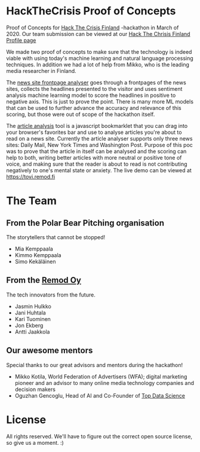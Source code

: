 # HackTheCrisis Proof of Concepts

Proof of Concepts for [Hack The Crisis Finland](https://www.hackthecrisisfinland.com) -hackathon in March of 2020. Our team submission can be viewed at our [Hack The Chrisis Finland Profile page](https://app.hackjunction.com/projects/hack-the-crisis-finland/view/5e753cfc764d2a00438c4498)

We made two proof of concepts to make sure that the technology is indeed viable with using today's machine learning and natural language processing techniques. In addition we had a lot of help from Mikko, who is the leading media researcher in Finland.

The [news site frontpage analyser](news-site-frontpage-analysis/) goes through a frontpages of the news sites, collects the headlines presented to the visitor and uses sentiment analysis machine learning model to score the headlines in positive to negative axis. This is just to prove the point. There is many more ML models that can be used to further advance the accuracy and relevance of this scoring, but those were out of scope of the hackathon itself.

The [article analysis](Article%20Analysis%20PoC/) tool is a javascript bookmarklet that you can drag into your browser's favorites bar and use to analyse articles you're about to read on a news site. Currently the article analyser supports only three news sites: Daily Mail, New York Times and Washington Post. Purpose of this poc was to prove that the article in itself can be analysed and the scoring can help to both, writing better articles with more neutral or positive tone of voice, and making sure that the reader is about to read is not contributing negatively to one's mental state or anxiety. The live demo can be viewed at <https://tovi.remod.fi>


# The Team

## From the Polar Bear Pitching organisation

The storytellers that cannot be stopped!

* Mia Kemppaala
* Kimmo Kemppaala
* Simo Kekäläinen

## From the [Remod Oy](https://remod.fi)

The tech innovators from the future.

* Jasmin Hulkko
* Jani Huhtala
* Kari Tuominen
* Jon Ekberg
* Antti Jaakkola

## Our awesome mentors

Special thanks to our great advisors and mentors during the hackathon!

* Mikko Kotila, World Federation of Advertisers (WFA); digital marketing pioneer and an advisor to many online media technology companies and decision makers
* Oguzhan Gencoglu, Head of AI and Co-Founder of [Top Data Science](https://topdatascience.com)

# License

All rights reserved. We'll have to figure out the correct open source license, so give us a moment. :)

